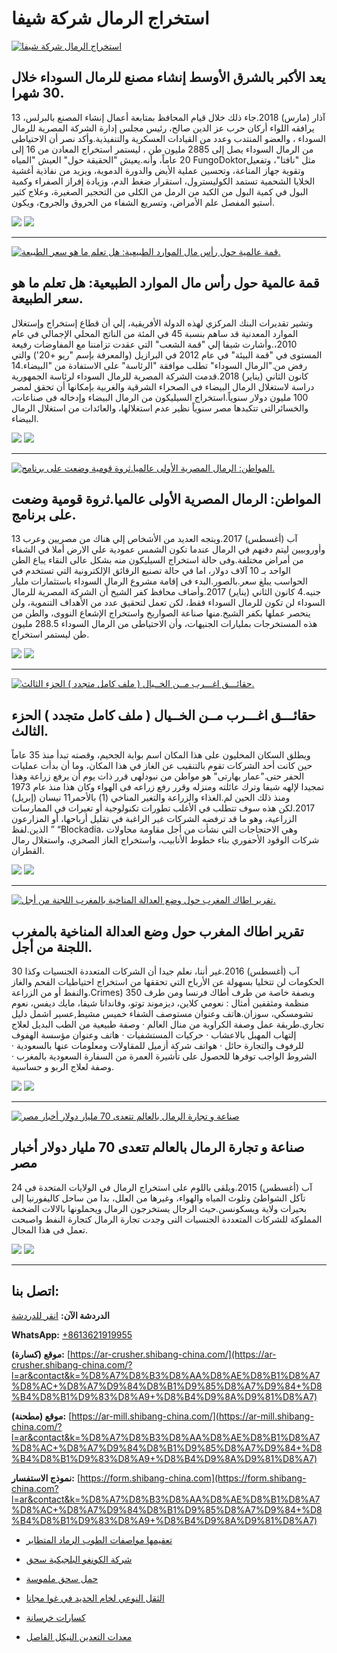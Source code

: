 # استخراج الرمال شركة شيفا

<a href="https://swt.shibang-china.com/?l=ar&img&k=%D8%A7%D8%B3%D8%AA%D8%AE%D8%B1%D8%A7%D8%AC+%D8%A7%D9%84%D8%B1%D9%85%D8%A7%D9%84+%D8%B4%D8%B1%D9%83%D8%A9+%D8%B4%D9%8A%D9%81%D8%A7" target="_blank">![استخراج الرمال شركة شيفا](http://static.shibang-china.com/all-800x300/1365.jpg)</a>

## يعد الأكبر بالشرق الأوسط إنشاء مصنع للرمال السوداء خلال 30 شهرا.
13 آذار (مارس) 2018.جاء ذلك خلال قيام المحافظ بمتابعة أعمال إنشاء المصنع بالبرلس، يرافقه اللواء أركان حرب عز الدين صالح، رئيس مجلس إدارة الشركة المصرية للرمال السوداء ، والعضو المنتدب وعدد من القيادات العسكرية والتنفيذية.وأكد نصر أن الاحتياطى من الرمال السوداء يصل إلى 2885 مليون طن ، ليستمر استخراج المعادن من 16 إلى 20 عاماً، وأنه.يعيش &quot;الحقيقة حول&quot; العيش &quot;المياه FungoDoktorمثل &quot;نافتا&quot;، وتفعيل وتقوية جهاز المناعة، وتحسين عملية الأيض والدورة الدموية، ويزيد من نفاذية أغشية الخلايا الشحمية تستمد الكوليسترول، استقرار ضغط الدم، وزيادة إفراز الصفراء وكمية البول في كمية البول من الكبد من الرمل من الكلى من التحجير الصغيرة، وعلاج كثير أستيو المفصل علم الأمراض، وتسريع الشفاء من الحروق والجروح، ويكون.


<a href="https://whatsapp.shibangsoft.com/WhatsApp.php" target="_blank" title="WhatsApp">![](http://static.shibang-china.com/icon/whatsapp.png)</a> <a href="https://swt.shibang-china.com/?l=ar&icon&k=%D8%A7%D8%B3%D8%AA%D8%AE%D8%B1%D8%A7%D8%AC+%D8%A7%D9%84%D8%B1%D9%85%D8%A7%D9%84+%D8%B4%D8%B1%D9%83%D8%A9+%D8%B4%D9%8A%D9%81%D8%A7" target="_blank">![](http://static.shibang-china.com/icon/chat-ar.png)</a>

---

<a href="https://swt.shibang-china.com/?l=ar&img&k=%D8%A7%D8%B3%D8%AA%D8%AE%D8%B1%D8%A7%D8%AC+%D8%A7%D9%84%D8%B1%D9%85%D8%A7%D9%84+%D8%B4%D8%B1%D9%83%D8%A9+%D8%B4%D9%8A%D9%81%D8%A7" target="_blank">![قمة عالمية حول رأس مال الموارد الطبيعية: هل تعلم ما هو سعر الطبيعة.](http://static.shibang-china.com/all-800x300/266.jpg)</a>

## قمة عالمية حول رأس مال الموارد الطبيعية: هل تعلم ما هو سعر الطبيعة.
وتشير تقديرات البنك المركزي لهذه الدولة الأفريقية، إلي أن قطاع إستخراج وإستغلال الموارد المعدنية قد ساهم بنسبة 45 في المئة من الناتج المحلي الإجمالي في عام 2010،.وأشارت شيفا إلي &quot;قمة الشعب&quot; التي عقدت تزامننا مع المفاوضات رفيعة المستوى في &quot;قمة البيئة&quot; في عام 2012 في البرازيل (والمعرفة بإسم &quot;ريو +20&#39;) والتي رفض من.&quot;الرمال السوداء&quot; تطلب موافقة &quot;الرئاسة&quot; على الاستفادة من &quot;البيضاء.14 كانون الثاني (يناير) 2018.قدمت الشركة المصرية للرمال السوداء لرئاسة الجمهورية دراسة لاستغلال الرمال البيضاء فى الصحراء الشرقية والغربية بإمكانها أن تحقق لمصر 100 مليون دولار سنوياً.استخراج السيليكون من الرمال البيضاء وإدخاله فى صناعات، والخسائرالتى تتكبدها مصر سنوياً نظير عدم استغلالها، والعائدات من استغلال الرمال البيضاء.


<a href="https://whatsapp.shibangsoft.com/WhatsApp.php" target="_blank" title="WhatsApp">![](http://static.shibang-china.com/icon/whatsapp.png)</a> <a href="https://swt.shibang-china.com/?l=ar&icon&k=%D8%A7%D8%B3%D8%AA%D8%AE%D8%B1%D8%A7%D8%AC+%D8%A7%D9%84%D8%B1%D9%85%D8%A7%D9%84+%D8%B4%D8%B1%D9%83%D8%A9+%D8%B4%D9%8A%D9%81%D8%A7" target="_blank">![](http://static.shibang-china.com/icon/chat-ar.png)</a>

---

<a href="https://swt.shibang-china.com/?l=ar&img&k=%D8%A7%D8%B3%D8%AA%D8%AE%D8%B1%D8%A7%D8%AC+%D8%A7%D9%84%D8%B1%D9%85%D8%A7%D9%84+%D8%B4%D8%B1%D9%83%D8%A9+%D8%B4%D9%8A%D9%81%D8%A7" target="_blank">![المواطن: الرمال المصرية الأولى عالميا.ثروة قومية وضعت على برنامج.](http://static.shibang-china.com/all-800x300/1175.jpg)</a>

## المواطن: الرمال المصرية الأولى عالميا.ثروة قومية وضعت على برنامج.
13 آب (أغسطس) 2017.ويتجه العديد من الأشخاص إلي هناك من مصريين وعرب وأوروبيين ليتم دفنهم في الرمال عندما تكون الشمس عمودية علي الارض أملا في الشفاء من أمراض مختلفة.وفى حالة استخراج السيليكون منه بشكل عالى النقاء يباع الطن الواحد بـ 10 آلاف دولار، اما في حالة تصنيع الرقائق الإلكترونية التي تستخدم في الحواسب يبلغ سعر.بالصور.البدء فى إقامة مشروع الرمال السوداء باستثمارات مليار جنيه.4 كانون الثاني (يناير) 2017.وأضاف محافظ كفر الشيخ أن الشركة المصرية للرمال السوداء لن تكون للرمال السوداء فقط، لكن تعمل لتحقيق عدد من الأهداف التنموية، ولن ينحصر عملها بكفر الشيخ.منها صناعة الصواريخ واستخراج الإشعاع النووى، والطن من هذه المستخرجات بمليارات الجنيهات، وأن الاحتياطى من الرمال السوداء 288.5 مليون طن ليستمر استخراج.


<a href="https://whatsapp.shibangsoft.com/WhatsApp.php" target="_blank" title="WhatsApp">![](http://static.shibang-china.com/icon/whatsapp.png)</a> <a href="https://swt.shibang-china.com/?l=ar&icon&k=%D8%A7%D8%B3%D8%AA%D8%AE%D8%B1%D8%A7%D8%AC+%D8%A7%D9%84%D8%B1%D9%85%D8%A7%D9%84+%D8%B4%D8%B1%D9%83%D8%A9+%D8%B4%D9%8A%D9%81%D8%A7" target="_blank">![](http://static.shibang-china.com/icon/chat-ar.png)</a>

---

<a href="https://swt.shibang-china.com/?l=ar&img&k=%D8%A7%D8%B3%D8%AA%D8%AE%D8%B1%D8%A7%D8%AC+%D8%A7%D9%84%D8%B1%D9%85%D8%A7%D9%84+%D8%B4%D8%B1%D9%83%D8%A9+%D8%B4%D9%8A%D9%81%D8%A7" target="_blank">![حقائـــق اغـــرب مــن الخــيال ( ملف كامل متجدد ) الحزء الثالث.](http://static.shibang-china.com/all-800x300/128.jpg)</a>

## حقائـــق اغـــرب مــن الخــيال ( ملف كامل متجدد ) الحزء الثالث.
ويطلق السكان المحليون على هذا المكان اسم بوابة الجحيم، وقصته تبدأ منذ 35 عاماً حين كانت أحد الشركات تقوم بالتنقيب عن الغاز في هذا المكان، وما أن بدأت عمليات الحفر حتى.&quot;عمار بهارتى&quot; هو مواطن من نبودلهى قرر ذات يوم أن يرفع زراعة وهذا تمجيدا لإلهه شيفا وترك عائلته ومنزله وقرر رفع زراعه فى الهواء وكان هذا منذ عام 1973 ومنذ ذلك الحين لم.الغذاء والزراعة والتغير المناخي (1) بالأحمر11 نيسان (إبريل) 2017.لكن هذه سوف تتطلب في الأغلب تطورات تكنولوجية أو تغيرات في الممارسات الزراعية، وهو ما قد ترفضه الشركات غير الراغبة في تقليل أرباحها، أو المزارعون الذين.لفظ ” “Blockadia، وهي الاحتجاجات التي نشأت من أجل مقاومة محاولات شركات الوقود الأحفوري بناء خطوط الأنابيب، واستخراج الغاز الصخري، واستغلال رمال القطران.


<a href="https://whatsapp.shibangsoft.com/WhatsApp.php" target="_blank" title="WhatsApp">![](http://static.shibang-china.com/icon/whatsapp.png)</a> <a href="https://swt.shibang-china.com/?l=ar&icon&k=%D8%A7%D8%B3%D8%AA%D8%AE%D8%B1%D8%A7%D8%AC+%D8%A7%D9%84%D8%B1%D9%85%D8%A7%D9%84+%D8%B4%D8%B1%D9%83%D8%A9+%D8%B4%D9%8A%D9%81%D8%A7" target="_blank">![](http://static.shibang-china.com/icon/chat-ar.png)</a>

---

<a href="https://swt.shibang-china.com/?l=ar&img&k=%D8%A7%D8%B3%D8%AA%D8%AE%D8%B1%D8%A7%D8%AC+%D8%A7%D9%84%D8%B1%D9%85%D8%A7%D9%84+%D8%B4%D8%B1%D9%83%D8%A9+%D8%B4%D9%8A%D9%81%D8%A7" target="_blank">![تقرير اطاك المغرب حول وضع العدالة المناخية بالمغرب اللجنة من أجل.](http://static.shibang-china.com/all-800x300/1246.jpg)</a>

## تقرير اطاك المغرب حول وضع العدالة المناخية بالمغرب اللجنة من أجل.
30 آب (أغسطس) 2016.غير أننا، نعلم جيدا أن الشركات المتعددة الجنسيات وكذا الحكومات لن تتخليا بسهولة عن الأرباح التي تحققها من استخراج احتياطيات الفحم والغاز والنفط أو من الزراعة.Crimes) وبصفة خاصة من طرف أطاك فرنسا ومن طرف 350 منظمة ومثقفين أمثال : نعومي كلاين، ديزموند توتو، وفاندانا شيفا، مايك ديفس، نعوم تشومسكي، سوزان.هاتف وعنوان مستوصف الشفاء خميس مشيط,عسير اشمل دليل تجاري.طريقة عمل وصفة الكراوية من منال العالم &middot; وصفة طبيعية من الطب البديل لعلاج إلتهاب المهبل بالاعشاب &middot; حركيات المستشفيات &middot; هاتف وعنوان مؤسسة الهفوف للرفوف والتجارة حائل &middot; هواتف شركة أزميل للمقاولات ومعلومات عنها بالسعودية &middot; الشروط الواجب توفرها للحصول على تأشيرة العمرة من السفارة السعودية بالمغرب &middot; وصفة لعلاج الربو و حساسية.


<a href="https://whatsapp.shibangsoft.com/WhatsApp.php" target="_blank" title="WhatsApp">![](http://static.shibang-china.com/icon/whatsapp.png)</a> <a href="https://swt.shibang-china.com/?l=ar&icon&k=%D8%A7%D8%B3%D8%AA%D8%AE%D8%B1%D8%A7%D8%AC+%D8%A7%D9%84%D8%B1%D9%85%D8%A7%D9%84+%D8%B4%D8%B1%D9%83%D8%A9+%D8%B4%D9%8A%D9%81%D8%A7" target="_blank">![](http://static.shibang-china.com/icon/chat-ar.png)</a>

---

<a href="https://swt.shibang-china.com/?l=ar&img&k=%D8%A7%D8%B3%D8%AA%D8%AE%D8%B1%D8%A7%D8%AC+%D8%A7%D9%84%D8%B1%D9%85%D8%A7%D9%84+%D8%B4%D8%B1%D9%83%D8%A9+%D8%B4%D9%8A%D9%81%D8%A7" target="_blank">![صناعة و تجارة الرمال بالعالم تتعدى 70 مليار دولار أخبار مصر](http://static.shibang-china.com/all-800x300/145.jpg)</a>

## صناعة و تجارة الرمال بالعالم تتعدى 70 مليار دولار أخبار مصر
24 آب (أغسطس) 2015.ويلقى باللوم على استخراج الرمال في الولايات المتحدة فى تآكل الشواطئ وتلوث المياه والهواء، وغيرها من العلل، بدا من ساحل كاليفورنيا إلى بحيرات ولاية ويسكونسن.حيث الرجال يستخرجون الرمال ويحملونها بالالات الضخمة المملوكة للشركات المتعددة الجنسيات التى وجدت تجارة الرمال كتجارة النفط واصبحت تعمل فى هذا المجال.

<a href="https://whatsapp.shibangsoft.com/WhatsApp.php" target="_blank" title="WhatsApp">![](http://static.shibang-china.com/icon/whatsapp.png)</a> <a href="https://swt.shibang-china.com/?l=ar&icon&k=%D8%A7%D8%B3%D8%AA%D8%AE%D8%B1%D8%A7%D8%AC+%D8%A7%D9%84%D8%B1%D9%85%D8%A7%D9%84+%D8%B4%D8%B1%D9%83%D8%A9+%D8%B4%D9%8A%D9%81%D8%A7" target="_blank">![](http://static.shibang-china.com/icon/chat-ar.png)</a>

---
## اتصل بنا:

**الدردشة الآن:** [انقر للدردشة](https://swt.shibang-china.com?l=ar&contact&k=%D8%A7%D8%B3%D8%AA%D8%AE%D8%B1%D8%A7%D8%AC+%D8%A7%D9%84%D8%B1%D9%85%D8%A7%D9%84+%D8%B4%D8%B1%D9%83%D8%A9+%D8%B4%D9%8A%D9%81%D8%A7)

**WhatsApp:**  [+8613621919955](https://whatsapp.shibangsoft.com/WhatsApp.php)

**موقع (كسارة):** [https://ar-crusher.shibang-china.com/](https://ar-crusher.shibang-china.com/?l=ar&contact&k=%D8%A7%D8%B3%D8%AA%D8%AE%D8%B1%D8%A7%D8%AC+%D8%A7%D9%84%D8%B1%D9%85%D8%A7%D9%84+%D8%B4%D8%B1%D9%83%D8%A9+%D8%B4%D9%8A%D9%81%D8%A7)

**موقع (مطحنة):** [https://ar-mill.shibang-china.com/](https://ar-mill.shibang-china.com/?l=ar&contact&k=%D8%A7%D8%B3%D8%AA%D8%AE%D8%B1%D8%A7%D8%AC+%D8%A7%D9%84%D8%B1%D9%85%D8%A7%D9%84+%D8%B4%D8%B1%D9%83%D8%A9+%D8%B4%D9%8A%D9%81%D8%A7)

**نموذج الاستفسار:** [https://form.shibang-china.com](https://form.shibang-china.com?l=ar&contact&k=%D8%A7%D8%B3%D8%AA%D8%AE%D8%B1%D8%A7%D8%AC+%D8%A7%D9%84%D8%B1%D9%85%D8%A7%D9%84+%D8%B4%D8%B1%D9%83%D8%A9+%D8%B4%D9%8A%D9%81%D8%A7)

* [تعقيمها مواصفات الطوب الرماد المتطاير](../29/%D8%AA%D8%B9%D9%82%D9%8A%D9%85%D9%87%D8%A7%20%D9%85%D9%88%D8%A7%D8%B5%D9%81%D8%A7%D8%AA%20%D8%A7%D9%84%D8%B7%D9%88%D8%A8%20%D8%A7%D9%84%D8%B1%D9%85%D8%A7%D8%AF%20%D8%A7%D9%84%D9%85%D8%AA%D8%B7%D8%A7%D9%8A%D8%B1.md)

* [شركة الكونغو البلجيكية سحق](../30/%D8%B4%D8%B1%D9%83%D8%A9%20%D8%A7%D9%84%D9%83%D9%88%D9%86%D8%BA%D9%88%20%D8%A7%D9%84%D8%A8%D9%84%D8%AC%D9%8A%D9%83%D9%8A%D8%A9%20%D8%B3%D8%AD%D9%82.md)

* [حمل سحق ملموسة](../29/%D8%AD%D9%85%D9%84%20%D8%B3%D8%AD%D9%82%20%D9%85%D9%84%D9%85%D9%88%D8%B3%D8%A9.md)

* [الثقل النوعي لخام الحديد في غوا مجانا](../26/%D8%A7%D9%84%D8%AB%D9%82%D9%84%20%D8%A7%D9%84%D9%86%D9%88%D8%B9%D9%8A%20%D9%84%D8%AE%D8%A7%D9%85%20%D8%A7%D9%84%D8%AD%D8%AF%D9%8A%D8%AF%20%D9%81%D9%8A%20%D8%BA%D9%88%D8%A7%20%D9%85%D8%AC%D8%A7%D9%86%D8%A7.md)

* [كسارات خرسانة](../26/%D9%83%D8%B3%D8%A7%D8%B1%D8%A7%D8%AA%20%D8%AE%D8%B1%D8%B3%D8%A7%D9%86%D8%A9.md)

* [معدات التعدين النيكل الفاصل](../30/%D9%85%D8%B9%D8%AF%D8%A7%D8%AA%20%D8%A7%D9%84%D8%AA%D8%B9%D8%AF%D9%8A%D9%86%20%D8%A7%D9%84%D9%86%D9%8A%D9%83%D9%84%20%D8%A7%D9%84%D9%81%D8%A7%D8%B5%D9%84.md)